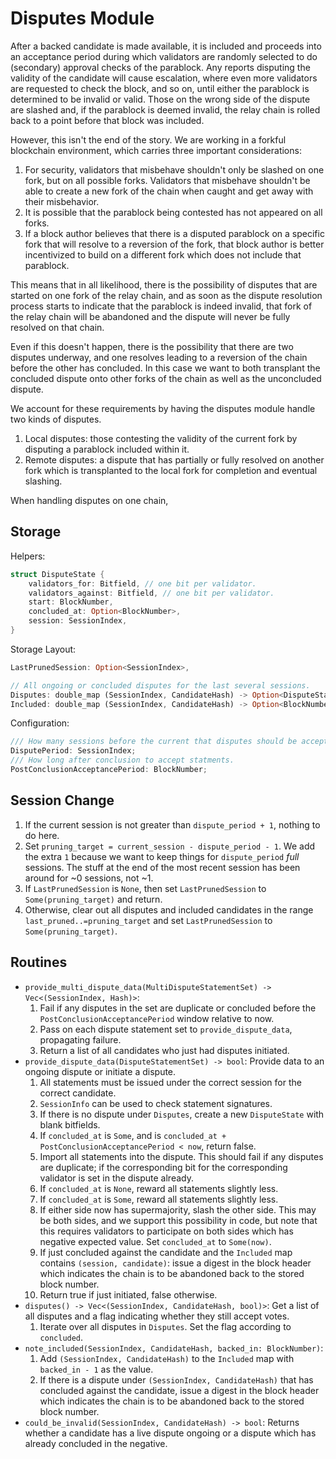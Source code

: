 # Disputes Module

After a backed candidate is made available, it is included and proceeds into an acceptance period during which validators are randomly selected to do (secondary) approval checks of the parablock. Any reports disputing the validity of the candidate will cause escalation, where even more validators are requested to check the block, and so on, until either the parablock is determined to be invalid or valid. Those on the wrong side of the dispute are slashed and, if the parablock is deemed invalid, the relay chain is rolled back to a point before that block was included.

However, this isn't the end of the story. We are working in a forkful blockchain environment, which carries three important considerations:

1. For security, validators that misbehave shouldn't only be slashed on one fork, but on all possible forks. Validators that misbehave shouldn't be able to create a new fork of the chain when caught and get away with their misbehavior.
1. It is possible that the parablock being contested has not appeared on all forks.
1. If a block author believes that there is a disputed parablock on a specific fork that will resolve to a reversion of the fork, that block author is better incentivized to build on a different fork which does not include that parablock.

This means that in all likelihood, there is the possibility of disputes that are started on one fork of the relay chain, and as soon as the dispute resolution process starts to indicate that the parablock is indeed invalid, that fork of the relay chain will be abandoned and the dispute will never be fully resolved on that chain.

Even if this doesn't happen, there is the possibility that there are two disputes underway, and one resolves leading to a reversion of the chain before the other has concluded. In this case we want to both transplant the concluded dispute onto other forks of the chain as well as the unconcluded dispute.

We account for these requirements by having the disputes module handle two kinds of disputes.

1. Local disputes: those contesting the validity of the current fork by disputing a parablock included within it.
1. Remote disputes: a dispute that has partially or fully resolved on another fork which is transplanted to the local fork for completion and eventual slashing.

When handling disputes on one chain,

## Storage

Helpers:

```rust
struct DisputeState {
    validators_for: Bitfield, // one bit per validator.
    validators_against: Bitfield, // one bit per validator.
    start: BlockNumber,
    concluded_at: Option<BlockNumber>,
    session: SessionIndex,
}
```


Storage Layout:

```rust
LastPrunedSession: Option<SessionIndex>,

// All ongoing or concluded disputes for the last several sessions.
Disputes: double_map (SessionIndex, CandidateHash) -> Option<DisputeState>,
Included: double_map (SessionIndex, CandidateHash) -> Option<BlockNumber>, 
```

Configuration:

```rust
/// How many sessions before the current that disputes should be accepted for.
DisputePeriod: SessionIndex;
/// How long after conclusion to accept statments.
PostConclusionAcceptancePeriod: BlockNumber;
```

## Session Change

1. If the current session is not greater than `dispute_period + 1`, nothing to do here.
1. Set `pruning_target = current_session - dispute_period - 1`. We add the extra `1` because we want to keep things for `dispute_period` _full_ sessions. The stuff at the end of the most recent session has been around for ~0 sessions, not ~1.
1. If `LastPrunedSession` is `None`, then set `LastPrunedSession` to `Some(pruning_target)` and return.
1. Otherwise, clear out all disputes and included candidates in the range `last_pruned..=pruning_target` and set `LastPrunedSession` to `Some(pruning_target)`.

## Routines

* `provide_multi_dispute_data(MultiDisputeStatementSet) -> Vec<(SessionIndex, Hash)>`:
  1. Fail if any disputes in the set are duplicate or concluded before the `PostConclusionAcceptancePeriod` window relative to now.
  1. Pass on each dispute statement set to `provide_dispute_data`, propagating failure.
  1. Return a list of all candidates who just had disputes initiated.
* `provide_dispute_data(DisputeStatementSet) -> bool`: Provide data to an ongoing dispute or initiate a dispute.
  1. All statements must be issued under the correct session for the correct candidate. 
  1. `SessionInfo` can be used to check statement signatures.
  1. If there is no dispute under `Disputes`, create a new `DisputeState` with blank bitfields.
  1. If `concluded_at` is `Some`, and is `concluded_at + PostConclusionAcceptancePeriod < now`, return false.
  1. Import all statements into the dispute. This should fail if any disputes are duplicate; if the corresponding bit for the corresponding validator is set in the dispute already.
  1. If `concluded_at` is `None`, reward all statements slightly less.
  1. If `concluded_at` is `Some`, reward all statements slightly less.
  1. If either side now has supermajority, slash the other side. This may be both sides, and we support this possibility in code, but note that this requires validators to participate on both sides which has negative expected value. Set `concluded_at` to `Some(now)`.
  1. If just concluded against the candidate and the `Included` map contains `(session, candidate)`: issue a digest in the block header which indicates the chain is to be abandoned back to the stored block number.
  1. Return true if just initiated, false otherwise.
* `disputes() -> Vec<(SessionIndex, CandidateHash, bool)>`: Get a list of all disputes and a flag indicating whether they still accept votes.
  1. Iterate over all disputes in `Disputes`. Set the flag according to `concluded`.
* `note_included(SessionIndex, CandidateHash, backed_in: BlockNumber)`:
  1. Add `(SessionIndex, CandidateHash)` to the `Included` map with `backed_in - 1` as the value.
  1. If there is a dispute under `(SessionIndex, CandidateHash)` that has concluded against the candidate, issue a digest in the block header which indicates the chain is to be abandoned back to the stored block number.
* `could_be_invalid(SessionIndex, CandidateHash) -> bool`: Returns whether a candidate has a live dispute ongoing or a dispute which has already concluded in the negative.
